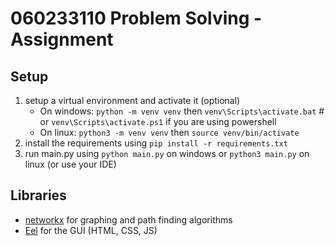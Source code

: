 # 060233110 Problem Solving - Assignment

## Setup
1. setup a virtual environment and activate it (optional)
    - On windows: `python -m venv venv` then `venv\Scripts\activate.bat` # or `venv\Scripts\activate.ps1` if you are using powershell
    - On linux: `python3 -m venv venv` then `source venv/bin/activate`
2. install the requirements using `pip install -r requirements.txt`
3. run main.py using `python main.py` on windows or `python3 main.py` on linux (or use your IDE)

## Libraries
- [networkx](https://networkx.org/) for graphing and path finding algorithms
- [Eel](https://github.com/python-eel/Eel) for the GUI (HTML, CSS, JS)